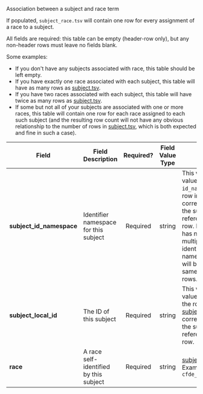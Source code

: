 Association between a subject and race term

If populated, `subject_race.tsv` will contain one row for every assignment of a race to a subject.

All fields are required: this table can be empty (header-row only), but any non-header rows must leave no fields blank.

Some examples:   
- If you don't have any subjects associated with race, this table should be left empty.
- If you have exactly one race associated with each subject, this table will have as many rows as [subject.tsv](./TableInfo:-subject.tsv).
- If you have two races associated with each subject, this table will have twice as many rows as [subject.tsv](./TableInfo:-subject.tsv).
- If some but not all of your subjects are associated with one or more races, this table will contain one row for each race assigned to each such subject (and the resulting row count will not have any obvious relationship to the number of rows in [subject.tsv](./TableInfo:-subject.tsv), which is both expected and fine in such a case).


Field | Field Description | Required? | Field Value Type | Extra Info 
------|-------------------|:-----------:|:-------------:|------------
**subject_id_namespace** | Identifier namespace for this subject  | Required | string | This will be the value of `id_namespace` in the row in [subject.tsv](./TableInfo:-subject.tsv) corresponding to the subject referenced in this row. If your program has not registered multiple CFDE identifier namespaces, this will be exactly the same value for all rows.
**subject_local_id** | The ID of this subject | Required | string | This will be the value of `local_id` in the row in [subject.tsv](./TableInfo:-subject.tsv) corresponding to the subject referenced in this row.
**race** | A race self-identified by this subject | Required | string | [subject_race](./TableInfo:-subject_role.tsv) <br /> Examples: `cfde_subject_race:0`
